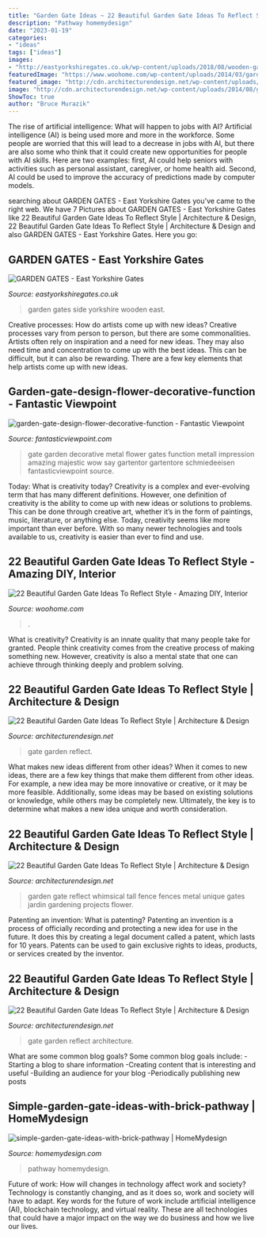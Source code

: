 ```yaml
---
title: "Garden Gate Ideas ~ 22 Beautiful Garden Gate Ideas To Reflect Style"
description: "Pathway homemydesign"
date: "2023-01-19"
categories:
- "ideas"
tags: ["ideas"]
images:
- "http://eastyorkshiregates.co.uk/wp-content/uploads/2018/08/wooden-garden-gates-east-yorkshire-05.jpg"
featuredImage: "https://www.woohome.com/wp-content/uploads/2014/03/garden-gate-14.jpg"
featured_image: "http://cdn.architecturendesign.net/wp-content/uploads/2014/08/garden-gate-16.jpg"
image: "http://cdn.architecturendesign.net/wp-content/uploads/2014/08/garden-gate-16.jpg"
ShowToc: true
author: "Bruce Murazik"
---
```



The rise of artificial intelligence: What will happen to jobs with AI?
Artificial intelligence (AI) is being used more and more in the workforce. Some people are worried that this will lead to a decrease in jobs with AI, but there are also some who think that it could create new opportunities for people with AI skills. Here are two examples: first, AI could help seniors with activities such as personal assistant, caregiver, or home health aid. Second, AI could be used to improve the accuracy of predictions made by computer models.

	

		
searching about GARDEN GATES - East Yorkshire Gates you've came to the right web. We have 7 Pictures about GARDEN GATES - East Yorkshire Gates like 22 Beautiful Garden Gate Ideas To Reflect Style | Architecture &amp; Design, 22 Beautiful Garden Gate Ideas To Reflect Style | Architecture &amp; Design and also GARDEN GATES - East Yorkshire Gates. Here you go:
		
    
## GARDEN GATES - East Yorkshire Gates

<img loading=lazy src="http://eastyorkshiregates.co.uk/wp-content/uploads/2018/08/wooden-garden-gates-east-yorkshire-05.jpg" onerror="this.onerror=null;this.src='https://tse4.mm.bing.net/th?id=OIP.iqaSzxera5qJ1EpsBeiUFAHaJ4&amp;pid=15.1';" alt="GARDEN GATES - East Yorkshire Gates">

_Source: eastyorkshiregates.co.uk_

>garden gates side yorkshire wooden east. 

	

Creative processes: How do artists come up with new ideas?
Creative processes vary from person to person, but there are some commonalities. Artists often rely on inspiration and a need for new ideas. They may also need time and concentration to come up with the best ideas. This can be difficult, but it can also be rewarding. There are a few key elements that help artists come up with new ideas.

    
## Garden-gate-design-flower-decorative-function - Fantastic Viewpoint

<img loading=lazy src="https://www.fantasticviewpoint.com/wp-content/uploads/2017/01/garden-gate-design-flower-decorative-function.jpg" onerror="this.onerror=null;this.src='https://tse3.mm.bing.net/th?id=OIP.fqJyIlvXvlUDmcP9Udt0igHaLH&amp;pid=15.1';" alt="garden-gate-design-flower-decorative-function - Fantastic Viewpoint">

_Source: fantasticviewpoint.com_

>gate garden decorative metal flower gates function metall impression amazing majestic wow say gartentor gartentore schmiedeeisen fantasticviewpoint source. 

	

Today: What is creativity today?
Creativity is a complex and ever-evolving term that has many different definitions. However, one definition of creativity is the ability to come up with new ideas or solutions to problems. This can be done through creative art, whether it’s in the form of paintings, music, literature, or anything else. Today, creativity seems like more important than ever before. With so many newer technologies and tools available to us, creativity is easier than ever to find and use.

    
## 22 Beautiful Garden Gate Ideas To Reflect Style - Amazing DIY, Interior

<img loading=lazy src="https://www.woohome.com/wp-content/uploads/2014/03/garden-gate-14.jpg" onerror="this.onerror=null;this.src='https://tse1.mm.bing.net/th?id=OIP.vxjCLjfb3gXptKDbF-WPhwHaLH&amp;pid=15.1';" alt="22 Beautiful Garden Gate Ideas To Reflect Style - Amazing DIY, Interior">

_Source: woohome.com_

>. 

	

What is creativity?
Creativity is an innate quality that many people take for granted. People think creativity comes from the creative process of making something new. However, creativity is also a mental state that one can achieve through thinking deeply and problem solving.

    
## 22 Beautiful Garden Gate Ideas To Reflect Style | Architecture &amp; Design

<img loading=lazy src="http://cdn.architecturendesign.net/wp-content/uploads/2014/08/garden-gate-8.jpg" onerror="this.onerror=null;this.src='https://tse4.mm.bing.net/th?id=OIP.LuREZQTCz9xo6ariBPpxawHaLF&amp;pid=15.1';" alt="22 Beautiful Garden Gate Ideas To Reflect Style | Architecture &amp; Design">

_Source: architecturendesign.net_

>gate garden reflect. 

	

What makes new ideas different from other ideas?
When it comes to new ideas, there are a few key things that make them different from other ideas. For example, a new idea may be more innovative or creative, or it may be more feasible. Additionally, some ideas may be based on existing solutions or knowledge, while others may be completely new. Ultimately, the key is to determine what makes a new idea unique and worth consideration.

    
## 22 Beautiful Garden Gate Ideas To Reflect Style | Architecture &amp; Design

<img loading=lazy src="http://cdn.architecturendesign.net/wp-content/uploads/2014/08/garden-gate-16.jpg" onerror="this.onerror=null;this.src='https://tse1.mm.bing.net/th?id=OIP.aqSbP8usuKDMQs4eXaKQ3AHaLH&amp;pid=15.1';" alt="22 Beautiful Garden Gate Ideas To Reflect Style | Architecture &amp; Design">

_Source: architecturendesign.net_

>garden gate reflect whimsical tall fence fences metal unique gates jardin gardening projects flower. 

	

Patenting an invention: What is patenting?
Patenting an invention is a process of officially recording and protecting a new idea for use in the future. It does this by creating a legal document called a patent, which lasts for 10 years. Patents can be used to gain exclusive rights to ideas, products, or services created by the inventor.

    
## 22 Beautiful Garden Gate Ideas To Reflect Style | Architecture &amp; Design

<img loading=lazy src="http://cdn.architecturendesign.net/wp-content/uploads/2014/08/garden-gate-21.jpg" onerror="this.onerror=null;this.src='https://tse1.mm.bing.net/th?id=OIP.h83_nE4eqTyQ0rc3fY46UQHaJ4&amp;pid=15.1';" alt="22 Beautiful Garden Gate Ideas To Reflect Style | Architecture &amp; Design">

_Source: architecturendesign.net_

>gate garden reflect architecture. 

	

What are some common blog goals?
Some common blog goals include: 
-Starting a blog to share information 
-Creating content that is interesting and useful 
-Building an audience for your blog 
-Periodically publishing new posts

    
## Simple-garden-gate-ideas-with-brick-pathway | HomeMydesign

<img loading=lazy src="https://homemydesign.com/wp-content/uploads/2020/08/simple-garden-gate-ideas-with-brick-pathway.jpg" onerror="this.onerror=null;this.src='https://tse3.mm.bing.net/th?id=OIP.Fs-Zsmc8lESE7-0pAT301AHaKD&amp;pid=15.1';" alt="simple-garden-gate-ideas-with-brick-pathway | HomeMydesign">

_Source: homemydesign.com_

>pathway homemydesign. 

	

Future of work: How will changes in technology affect work and society?
Technology is constantly changing, and as it does so, work and society will have to adapt. Key words for the future of work include artificial intelligence (AI), blockchain technology, and virtual reality. These are all technologies that could have a major impact on the way we do business and how we live our lives.

